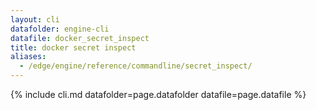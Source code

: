 ```yaml
---
layout: cli
datafolder: engine-cli
datafile: docker_secret_inspect
title: docker secret inspect
aliases:
  - /edge/engine/reference/commandline/secret_inspect/
---
```

<!--
This page is automatically generated from Docker's source code. If you want to
suggest a change to the text that appears here, open a ticket or pull request
in the source repository on GitHub:

https://github.com/docker/cli
-->
{% include cli.md datafolder=page.datafolder datafile=page.datafile %}
